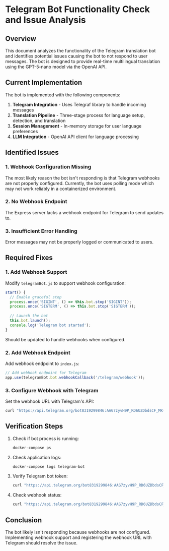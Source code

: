 # Telegram Bot Functionality Check and Issue Analysis

## Overview

This document analyzes the functionality of the Telegram translation bot and identifies potential issues causing the bot to not respond to user messages. The bot is designed to provide real-time multilingual translation using the GPT-5-nano model via the OpenAI API.

## Current Implementation

The bot is implemented with the following components:

1. **Telegram Integration** - Uses Telegraf library to handle incoming messages
2. **Translation Pipeline** - Three-stage process for language setup, detection, and translation
3. **Session Management** - In-memory storage for user language preferences
4. **LLM Integration** - OpenAI API client for language processing

## Identified Issues

### 1. Webhook Configuration Missing

The most likely reason the bot isn't responding is that Telegram webhooks are not properly configured. Currently, the bot uses polling mode which may not work reliably in a containerized environment.

### 2. No Webhook Endpoint

The Express server lacks a webhook endpoint for Telegram to send updates to.

### 3. Insufficient Error Handling

Error messages may not be properly logged or communicated to users.

## Required Fixes

### 1. Add Webhook Support

Modify `telegramBot.js` to support webhook configuration:

```javascript
start() {
  // Enable graceful stop
  process.once('SIGINT', () => this.bot.stop('SIGINT'));
  process.once('SIGTERM', () => this.bot.stop('SIGTERM'));
  
  // Launch the bot
  this.bot.launch();
  console.log('Telegram bot started');
}
```

Should be updated to handle webhooks when configured.

### 2. Add Webhook Endpoint

Add webhook endpoint to `index.js`:

```javascript
// Add webhook endpoint for Telegram
app.use(telegramBot.bot.webhookCallback('/telegram/webhook'));
```

### 3. Configure Webhook with Telegram

Set the webhook URL with Telegram's API:
```bash
curl "https://api.telegram.org/bot8319299846:AAG7zyvH9P_RD6UZDbdsCF_MK-zE4vu1fVY/setWebhook?url=https://anna.floripa.br/telegram/webhook"
```

## Verification Steps

1. Check if bot process is running:
   ```bash
   docker-compose ps
   ```

2. Check application logs:
   ```bash
   docker-compose logs telegram-bot
   ```

3. Verify Telegram bot token:
   ```bash
   curl "https://api.telegram.org/bot8319299846:AAG7zyvH9P_RD6UZDbdsCF_MK-zE4vu1fVY/getMe"
   ```

4. Check webhook status:
   ```bash
   curl "https://api.telegram.org/bot8319299846:AAG7zyvH9P_RD6UZDbdsCF_MK-zE4vu1fVY/getWebhookInfo"
   ```

## Conclusion

The bot likely isn't responding because webhooks are not configured. Implementing webhook support and registering the webhook URL with Telegram should resolve the issue.